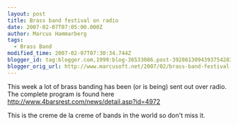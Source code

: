 ```yaml
---
layout: post
title: Brass band festival on radio
date: 2007-02-07T07:05:00.000Z
author: Marcus Hammarberg
tags:
  - Brass Band
modified_time: 2007-02-07T07:30:34.744Z
blogger_id: tag:blogger.com,1999:blog-36533086.post-3928613094393754283
blogger_orig_url: http://www.marcusoft.net/2007/02/brass-band-festival-on-radio.html
---
```


This week a lot of brass banding has been (or is being) sent out over
radio. The complete program is found here
<http://www.4barsrest.com/news/detail.asp?id=4972>

This is the creme de la creme of bands in the world so don't miss it.
